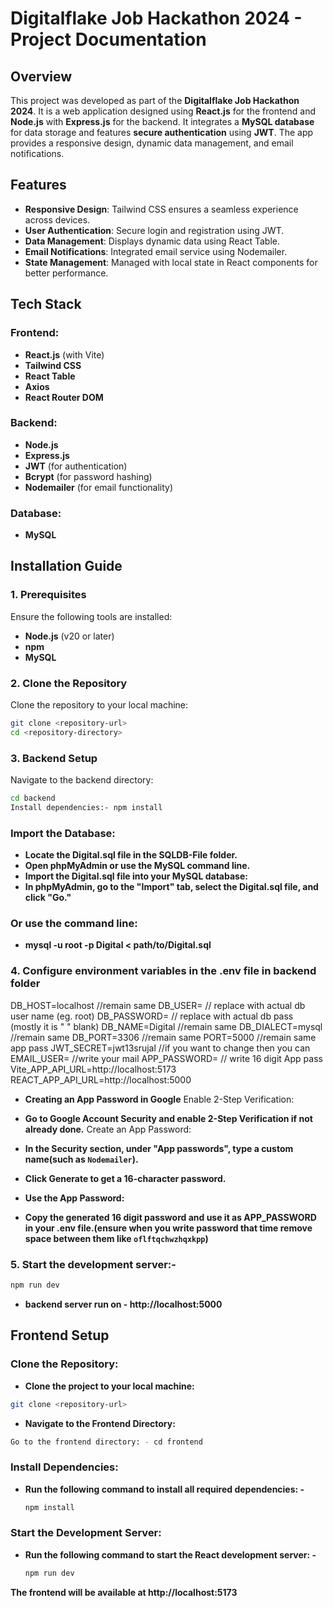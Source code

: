 # Digitalflake Job Hackathon 2024 - Project Documentation

## Overview
This project was developed as part of the **Digitalflake Job Hackathon 2024**. It is a web application designed using **React.js** for the frontend and **Node.js** with **Express.js** for the backend. It integrates a **MySQL database** for data storage and features **secure authentication** using **JWT**. The app provides a responsive design, dynamic data management, and email notifications.

## Features
- **Responsive Design**: Tailwind CSS ensures a seamless experience across devices.
- **User Authentication**: Secure login and registration using JWT.
- **Data Management**: Displays dynamic data using React Table.
- **Email Notifications**: Integrated email service using Nodemailer.
- **State Management**: Managed with local state in React components for better performance.

## Tech Stack
### Frontend:
- **React.js** (with Vite)
- **Tailwind CSS**
- **React Table**
- **Axios**
- **React Router DOM**

### Backend:
- **Node.js**
- **Express.js**
- **JWT** (for authentication)
- **Bcrypt** (for password hashing)
- **Nodemailer** (for email functionality)

### Database:
- **MySQL**

## Installation Guide

### 1. Prerequisites
Ensure the following tools are installed:
- **Node.js** (v20 or later)
- **npm**
- **MySQL**

### 2. Clone the Repository
Clone the repository to your local machine:
```bash
git clone <repository-url>
cd <repository-directory>
```

### 3. Backend Setup
Navigate to the backend directory:
```bash
cd backend
Install dependencies:- npm install
```
### Import the Database:
- **Locate the Digital.sql file in the SQLDB-File folder.**
- **Open phpMyAdmin or use the MySQL command line.**
- **Import the Digital.sql file into your MySQL database:**
- **In phpMyAdmin, go to the "Import" tab, select the Digital.sql file, and click "Go."**

### Or use the command line:
- **mysql -u root -p Digital < path/to/Digital.sql**

### 4. Configure environment variables in the .env file in backend folder

DB_HOST=localhost //remain same
DB_USER=<your-db-username> // replace with actual db user name (eg. root)
DB_PASSWORD=<your-db-password> // replace with actual db pass (mostly it is " " blank)
DB_NAME=Digital     //remain same
DB_DIALECT=mysql   //remain same
DB_PORT=3306  //remain same
PORT=5000  //remain same app pass
JWT_SECRET=jwt13srujal   //if you want to change then you can
EMAIL_USER=<your-email>  //write your mail
APP_PASSWORD=<your-app-email-password> // write 16 digit App pass
Vite_APP_API_URL=http://localhost:5173
REACT_APP_API_URL=http://localhost:5000

- **Creating an App Password in Google**
Enable 2-Step Verification:

- **Go to Google Account Security and enable 2-Step Verification if not already done.**
Create an App Password:

- **In the Security section, under "App passwords", type a custom name(such as `Nodemailer`).**
- **Click Generate to get a 16-character password.**
- **Use the App Password:**
- **Copy the generated 16 digit password and use it as APP_PASSWORD in your .env file.(ensure when you write password that time remove space between them like `oflftqchwzhqxkpp`)**


### 5. Start the development server:- 
```bash
npm run dev
```
- **backend server run on - http://localhost:5000**



## Frontend Setup
### Clone the Repository:
- **Clone the project to your local machine:**
```bash
git clone <repository-url>
```
- **Navigate to the Frontend Directory:**
```bash
Go to the frontend directory: - cd frontend
```

### Install Dependencies:
- **Run the following command to install all required dependencies: -**
  ```bash
  npm install
  ```

### Start the Development Server:
- **Run the following command to start the React development server: -**
  ```bash
  npm run dev
  ```
**The frontend will be available at http://localhost:5173**

